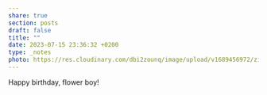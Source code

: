 ```yaml
---
share: true
section: posts
draft: false
title: ""
date: 2023-07-15 23:36:32 +0200
type: _notes
photo: https://res.cloudinary.com/dbi2zounq/image/upload/v1689456972/zi5z4zvo58incfztx5up.jpg
---
```


Happy birthday, flower boy!
